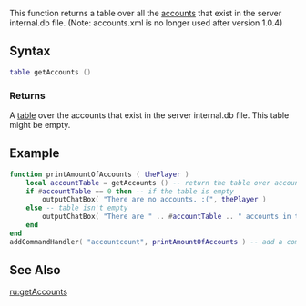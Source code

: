 This function returns a table over all the [accounts](/docs/account.md "wikilink") that exist in the server internal.db file. (Note: accounts.xml is no longer used after version 1.0.4)

Syntax
------

``` lua
table getAccounts ()
```

### Returns

A [table](/docs/table.md "wikilink") over the accounts that exist in the server internal.db file. This table might be empty.

Example
-------

``` lua
function printAmountOfAccounts ( thePlayer )
    local accountTable = getAccounts () -- return the table over accounts
    if #accountTable == 0 then -- if the table is empty
        outputChatBox( "There are no accounts. :(", thePlayer )
    else -- table isn't empty
        outputChatBox( "There are " .. #accountTable .. " accounts in this server!", thePlayer )
    end
end
addCommandHandler( "accountcount", printAmountOfAccounts ) -- add a command handler for command 'accountcount'
```

See Also
--------

[ru:getAccounts](/docs/ru:getAccounts.md "wikilink")
